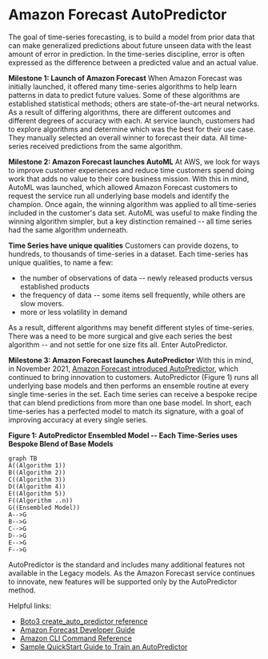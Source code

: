 ﻿#  Amazon Forecast AutoPredictor


The goal of time-series forecasting, is to build a model from prior data that can make generalized predictions about future unseen data with the least amount of error in prediction. In the time-series discipline, error is often expressed as the difference between a predicted value and an actual value.

**Milestone 1: Launch of Amazon Forecast**
When Amazon Forecast was initially launched, it offered many time-series algorithms to help learn patterns in data to predict future values. Some of these algorithms are established statistical methods; others are state-of-the-art neural networks. As a result of differing algorithms, there are different outcomes and different degrees of accuracy with each. At service launch, customers had to explore algorithms and determine which was the best for their use case. They manually selected an overall winner to forecast their data. All time-series received predictions from the same algorithm.

**Milestone 2: Amazon Forecast launches AutoML**
At AWS, we look for ways to improve customer experiences and reduce time customers spend doing work that adds no value to their core business mission. With this in mind, AutoML was launched, which allowed Amazon Forecast customers to request the service run all underlying base models and identify the champion. Once again, the winning algorithm was applied to all time-series included in the customer's data set. AutoML was useful to make finding the winning algorithm simpler, but a key distinction remained -- all time series had the same algorithm underneath.

**Time Series have unique qualities**
Customers can provide dozens, to hundreds, to thousands of time-series in a dataset. Each time-series has unique qualities, to name a few:

 - the number of observations of data --  newly released products versus established products
 - the frequency of data -- some items sell frequently, while others are slow movers.
 - more or less volatility in demand

As a result, different algorithms may benefit different styles of time-series. There was a need to be more surgical and give each series the best algorithm -- and not settle for one size fits all.  Enter AutoPredictor.

**Milestone 3: Amazon Forecast launches AutoPredictor**
With this in mind, in November 2021, [Amazon Forecast introduced AutoPredictor](https://aws.amazon.com/blogs/machine-learning/new-amazon-forecast-api-that-creates-up-to-40-more-accurate-forecasts-and-provides-explainability/), which continued to bring innovation to customers.  AutoPredictor (Figure 1) runs all underlying base models and then performs an ensemble routine at every single time-series in the set.  Each time series can receive a bespoke recipe that can blend predictions from more than one base model. In short, each time-series has a perfected model to match its signature, with a goal of improving accuracy at every single series.

**Figure 1: AutoPredictor Ensembled Model -- Each Time-Series uses Bespoke Blend of Base Models**
```mermaid
graph TB
A((Algorithm 1))
B((Algorithm 2))
C((Algorithm 3))
D((Algorithm 4))
E((Algorithm 5))
F((Algorithm ..n))
G((Ensembled Model))
A-->G
B-->G
C-->G
D-->G
E-->G
F-->G
```
AutoPredictor is the standard and includes many additional features not available in the Legacy models.  As the Amazon Forecast service continues to innovate, new features will be supported only by the AutoPredictor method.

Helpful links:

 - [Boto3 create_auto_predictor reference](https://boto3.amazonaws.com/v1/documentation/api/latest/reference/services/forecast.html#ForecastService.Client.create_auto_predictor)
 - [Amazon Forecast Developer Guide](https://docs.aws.amazon.com/forecast/latest/dg/API_CreateAutoPredictor.html)
 - [Amazon CLI Command Reference](https://awscli.amazonaws.com/v2/documentation/api/latest/reference/forecast/create-auto-predictor.html)
 - [Sample QuickStart Guide to Train an AutoPredictor](../../notebooks/basic/Getting_Started/Amazon_Forecast_Quick_Start_Guide.ipynb)
